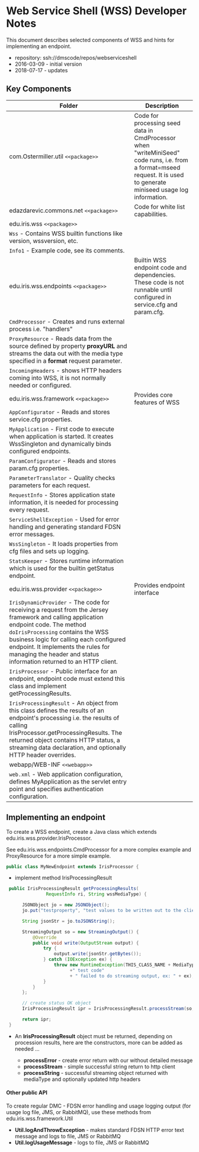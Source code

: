 # Web Service Shell (WSS) Developer Notes

This document describes selected components of WSS and hints for implementing an endpoint.

- repository: ssh://dmscode/repos/webserviceshell
- 2016-03-09 - initial version
- 2018-07-17 - updates

## Key Components

Folder |  Description
--------------- | --------------------------
com.Ostermiller.util ``<<package>>`` | Code for processing seed data in CmdProcessor when "writeMiniSeed" code runs, i.e. from a format=mseed request. It is used to generate miniseed usage log information.
edazdarevic.commons.net ``<<package>>`` | Code for white list capabilities.
edu.iris.wss ``<<package>>`` |
 | ``Wss`` - Contains WSS builtin functions like version, wssversion, etc.
 | ``Info1`` - Example code, see its comments.
edu.iris.wss.endpoints ``<<package>>`` | Builtin WSS endpoint code and dependencies. These code is not runnable until configured in service.cfg and param.cfg.
 | ``CmdProcessor`` - Creates and runs external process i.e. "handlers"
 | ``ProxyResource`` - Reads data from the source defined by property **proxyURL** and streams the data out with the media type specified in a **format** request parameter.
 | ``IncomingHeaders`` - shows HTTP headers coming into WSS, it is not normally needed or configured.
edu.iris.wss.framework ``<<package>>`` | Provides core features of WSS
 | ``AppConfigurator`` - Reads and stores service.cfg properties.
 | ``MyApplication`` - First code to execute when application is started. It creates WssSingleton and dynamically binds configured endpoints.
 | ``ParamConfigurator`` - Reads and stores param.cfg properties.
 | ``ParameterTranslator`` - Quality checks parameters for each request.
 | ``RequestInfo`` - Stores application state information, it is needed for processing every request.
 | ``ServiceShellException`` - Used for error handling and generating standard FDSN error messages.
 | ``WssSingleton`` - It loads properties from cfg files and sets up logging.
 | ``StatsKeeper`` - Stores runtime information which is used for the builtin getStatus endpoint.
edu.iris.wss.provider ``<<package>>`` | Provides endpoint interface
 | ``IrisDynamicProvider`` - The code for receiving a request from the Jersey framework and calling application endpoint code. The method ``doIrisProcessing`` contains the WSS business logic for calling each configured endpoint. It implements the rules for managing the header and status information returned to an HTTP client.
  | ``IrisProcessor`` - Public interface for an endpoint, endpoint code must extend this class and implement getProcessingResults.
  | ``IrisProcessingResult`` - An object from this class defines the results of an endpoint's processing i.e. the results of calling IrisProcessor.getProcessingResults. The returned object contains HTTP status, a streaming data declaration, and optionally HTTP header overrides.
webapp/WEB-INF ``<<webapp>>`` |
 | ``web.xml`` - Web application configuration, defines MyApplication as the servlet entry point and specifies authentication configuration.

## Implementing an endpoint
To create a WSS endpoint, create a Java class which extends edu.iris.wss.provider.IrisProcessor.

See edu.iris.wss.endpoints.CmdProcessor for a more complex example and ProxyResource for a more simple example.

``` java
public class MyNewEndpoint extends IrisProcessor {
```

- implement method IrisProcessingResult
``` java
 public IrisProcessingResult getProcessingResults(
               RequestInfo ri, String wssMediaType) {

      JSONObject jo = new JSONObject();
      jo.put("testproperty", "test values to be written out to the client");

      String jsonStr = jo.toJSONString();

      StreamingOutput so = new StreamingOutput() {
          @Override
          public void write(OutputStream output) {
              try {
                  output.write(jsonStr.getBytes());
              } catch (IOException ex) {
                  throw new RuntimeException(THIS_CLASS_NAME + MediaType.MULTIPART_FORM_DATA
                        +" test code"
                        + " failed to do streaming output, ex: " + ex);
              }
          }
      };

      // create status OK object
      IrisProcessingResult ipr = IrisProcessingResult.processStream(so, MediaType.APPLICATION_JSON);

      return ipr;
 }
```
- An **IrisProcessingResult** object must be returned, depending on procession results, here are the constructors, more can be added as needed ...

  - **processError** - create error return with our without detailed message
  - **processStream** - simple successful string return to http client
  - **processString** - successful streaming object returned with mediaType and optionally updated http headers

#### Other public API
To create regular DMC - FDSN error handling and usage logging output (for usage log file, JMS, or RabbitMQ), use these methods from edu.iris.wss.framework.Util

- **Util.logAndThrowException** - makes standard FDSN HTTP error text message and logs to file, JMS or RabbitMQ
- **Util.logUsageMessage** - logs to file, JMS or RabbitMQ
